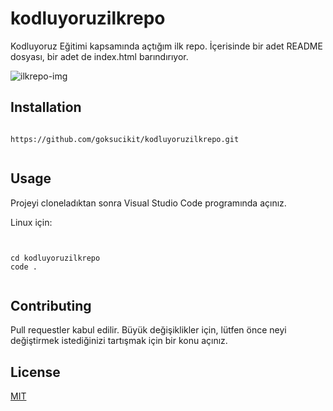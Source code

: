 # kodluyoruzilkrepo
Kodluyoruz Eğitimi kapsamında açtığım ilk repo. İçerisinde bir adet README dosyası, bir adet de index.html barındırıyor.

![ilkrepo-img](https://user-images.githubusercontent.com/58112028/160240321-696b8fc6-d7f5-4ce5-a334-0d29a7ea6df7.png)

## Installation
```

https://github.com/goksucikit/kodluyoruzilkrepo.git


```

## Usage 

Projeyi cloneladıktan sonra Visual Studio Code programında açınız.

Linux için:

```


cd kodluyoruzilkrepo
code .


```

## Contributing
Pull requestler kabul edilir. Büyük değişiklikler için, lütfen önce neyi değiştirmek istediğinizi tartışmak için bir konu açınız.

## License
[MIT](https://choosealicense.com/licenses/mit/)
